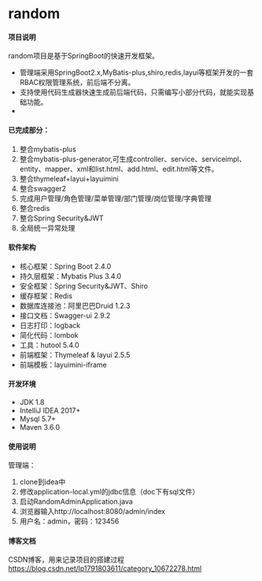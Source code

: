 # random

#### 项目说明
random项目是基于SpringBoot的快速开发框架。
* 管理端采用SpringBoot2.x,MyBatis-plus,shiro,redis,layui等框架开发的一套RBAC权限管理系统，前后端不分离。
* 支持使用代码生成器快速生成前后端代码，只需编写小部分代码，就能实现基础功能。
* 

#### 已完成部分： 
1. 整合mybatis-plus
2. 整合mybatis-plus-generator,可生成controller、service、serviceimpl、entity、mapper、xml和list.html、add.html、edit.html等文件。
3. 整合thymeleaf+layui+layuimini
4. 整合swagger2
5. 完成用户管理/角色管理/菜单管理/部门管理/岗位管理/字典管理
6. 整合redis
7. 整合Spring Security&JWT
8. 全局统一异常处理

#### 软件架构
* 核心框架：Spring Boot 2.4.0
* 持久层框架：Mybatis Plus 3.4.0
* 安全框架：Spring Security&JWT、Shiro
* 缓存框架：Redis
* 数据库连接池：阿里巴巴Druid 1.2.3
* 接口文档：Swagger-ui 2.9.2
* 日志打印：logback
* 简化代码：lombok
* 工具：hutool 5.4.0
* 前端框架：Thymeleaf & layui 2.5.5 
* 前端模板：layuimini-iframe

#### 开发环境
* JDK 1.8
* IntelliJ IDEA 2017+
* Mysql 5.7+
* Maven 3.6.0 

#### 使用说明
管理端：
1.  clone到idea中
2.  修改application-local.yml的jdbc信息（doc下有sql文件）
3.  启动RandomAdminApplication.java
4.  浏览器输入http://localhost:8080/admin/index
5.  用户名：admin，密码：123456

#### 博客文档

CSDN博客，用来记录项目的搭建过程
https://blog.csdn.net/lp1791803611/category_10672278.html 
